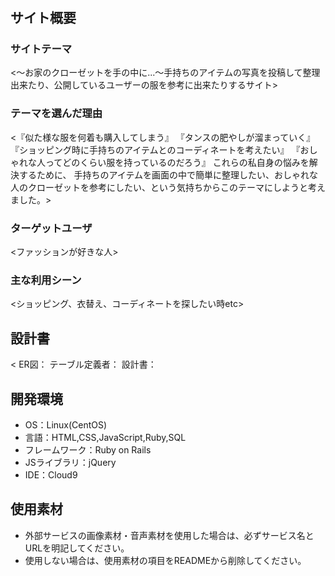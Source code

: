 # <my closet>

## サイト概要
### サイトテーマ
<〜お家のクローゼットを手の中に...〜手持ちのアイテムの写真を投稿して整理出来たり、公開しているユーザーの服を参考に出来たりするサイト>

### テーマを選んだ理由
<『似た様な服を何着も購入してしまう』
『タンスの肥やしが溜まっていく』
『ショッピング時に手持ちのアイテムとのコーディネートを考えたい』
『おしゃれな人ってどのくらい服を持っているのだろう』
これらの私自身の悩みを解決するために、
手持ちのアイテムを画面の中で簡単に整理したい、おしゃれな人のクローゼットを参考にしたい、という気持ちからこのテーマにしようと考えました。>

### ターゲットユーザ
<ファッションが好きな人>

### 主な利用シーン
<ショッピング、衣替え、コーディネートを探したい時etc>

## 設計書
<
ER図：
テーブル定義者：
設計書：
>

## 開発環境
- OS：Linux(CentOS)
- 言語：HTML,CSS,JavaScript,Ruby,SQL
- フレームワーク：Ruby on Rails
- JSライブラリ：jQuery
- IDE：Cloud9

## 使用素材
- 外部サービスの画像素材・音声素材を使用した場合は、必ずサービス名とURLを明記してください。
- 使用しない場合は、使用素材の項目をREADMEから削除してください。